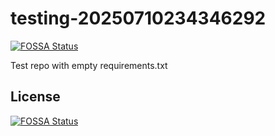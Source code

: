 # testing-20250710234346292
[![FOSSA Status](https://app.fossa.com/api/projects/git%2Bgithub.com%2Fkirogum%2Ftesting-20250710234346292.svg?type=shield)](https://app.fossa.com/projects/git%2Bgithub.com%2Fkirogum%2Ftesting-20250710234346292?ref=badge_shield)

Test repo with empty requirements.txt


## License
[![FOSSA Status](https://app.fossa.com/api/projects/git%2Bgithub.com%2Fkirogum%2Ftesting-20250710234346292.svg?type=large)](https://app.fossa.com/projects/git%2Bgithub.com%2Fkirogum%2Ftesting-20250710234346292?ref=badge_large)